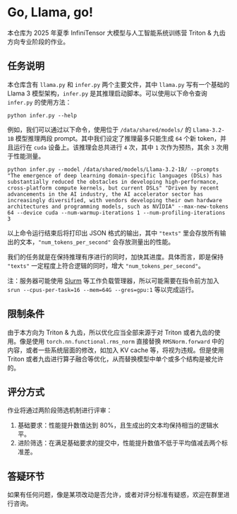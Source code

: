 # Go, Llama, go!

本仓库为 2025 年夏季 InfiniTensor 大模型与人工智能系统训练营 Triton & 九齿方向专业阶段的作业。

## 任务说明

本仓库含有 `llama.py` 和 `infer.py` 两个主要文件，其中 `llama.py` 写有一个基础的 Llama 3 模型架构，`infer.py` 是其推理启动脚本。可以使用以下命令查询 `infer.py` 的使用方法：

```shell
python infer.py --help
```

例如，我们可以通过以下命令，使用位于 `/data/shared/models/` 的 `Llama-3.2-1B` 模型推理两段 prompt。其中我们设定了推理最多只能生成 `64` 个新 token，并且运行在 `cuda` 设备上。该推理会总共进行 `4` 次，其中 `1` 次作为预热，其余 `3` 次用于性能测量。

```shell
python infer.py --model /data/shared/models/Llama-3.2-1B/ --prompts "The emergence of deep learning domain-specific languages (DSLs) has substantially reduced the obstacles in developing high-performance, cross-platform compute kernels, but current DSLs" "Driven by recent advancements in the AI industry, the AI accelerator sector has increasingly diversified, with vendors developing their own hardware architectures and programming models, such as NVIDIA" --max-new-tokens 64 --device cuda --num-warmup-iterations 1 --num-profiling-iterations 3
```

以上命令运行结束后将打印出 JSON 格式的输出，其中 `"texts"` 里会存放所有输出的文本，`"num_tokens_per_second"` 会存放测量出的性能。

我们的任务就是在保持推理有序进行的同时，加快其进度。具体而言，即是保持 `"texts"` 一定程度上符合逻辑的同时，增大 `"num_tokens_per_second"`。

注：服务器可能使用 [Slurm](https://slurm.schedmd.com/documentation.html) 等工作负载管理器，所以可能需要在指令前方加入 `srun --cpus-per-task=16 --mem=64G --gres=gpu:1` 等以完成运行。

## 限制条件

由于本方向为 Triton & 九齿，所以优化应当全部来源于对 Triton 或者九齿的使用。像是使用 `torch.nn.functional.rms_norm` 直接替换 `RMSNorm.forward` 中的内容，或者一些系统层面的修改，如加入 KV cache 等，将视为违规。但是使用 Triton 或者九齿进行算子融合等优化，从而替换模型中单个或多个结构是被允许的。

## 评分方式

作业将通过两阶段筛选机制进行评审：

1. 基础要求：性能提升数值达到 80%，且生成出的文本均保持相当的逻辑水平。
2. 进阶筛选：在满足基础要求的提交中，性能提升数值不低于平均值减去两个标准差。

## 答疑环节

如果有任何问题，像是某项改动是否允许，或者对评分标准有疑惑，欢迎在群里进行咨询。
